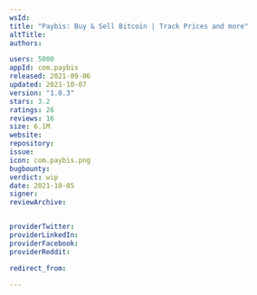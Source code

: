 ```yaml
---
wsId: 
title: "Paybis: Buy & Sell Bitcoin | Track Prices and more"
altTitle: 
authors:

users: 5000
appId: com.paybis
released: 2021-09-06
updated: 2021-10-07
version: "1.0.3"
stars: 3.2
ratings: 26
reviews: 16
size: 6.1M
website: 
repository: 
issue: 
icon: com.paybis.png
bugbounty: 
verdict: wip
date: 2021-10-05
signer: 
reviewArchive:


providerTwitter: 
providerLinkedIn: 
providerFacebook: 
providerReddit: 

redirect_from:

---
```



